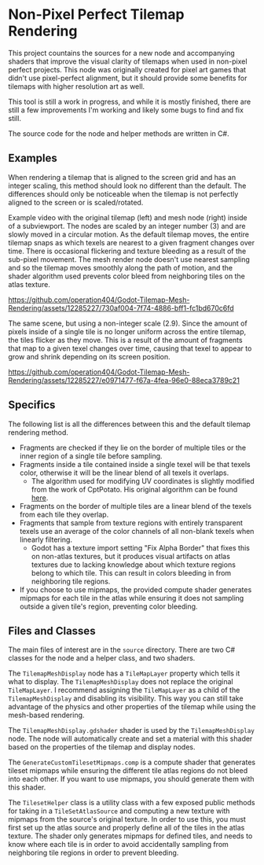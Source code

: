 # Non-Pixel Perfect Tilemap Rendering

This project countains the sources for a new node and accompanying shaders that improve the visual clarity of tilemaps when used in non-pixel perfect projects. This node was originally created for pixel art games that didn't use pixel-perfect alignment, but it should provide some benefits for tilemaps with higher resolution art as well.

This tool is still a work in progress, and while it is mostly finished, there are still a few improvements I'm working and likely some bugs to find and fix still.

The source code for the node and helper methods are written in C#.

## Examples

When rendering a tilemap that is aligned to the screen grid and has an integer scaling, this method should look no different than the default. The differences should only be noticeable when the tilemap is not perfectly aligned to the screen or is scaled/rotated.

Example video with the original tilemap (left) and mesh node (right) inside of a subviewport. The nodes are scaled by an integer number (3) and are slowly moved in a circular motion. As the default tilemap moves, the entire tilemap snaps as which texels are nearest to a given fragment changes over time. There is occasional flickering and texture bleeding as a result of the sub-pixel movement. The mesh render node doesn't use nearest sampling and so the tilemap moves smoothly along the path of motion, and the shader algorithm used prevents color bleed from neighboring tiles on the atlas texture.

https://github.com/operation404/Godot-Tilemap-Mesh-Rendering/assets/12285227/730af004-7f74-4886-bff1-fc1bd670c6fd

The same scene, but using a non-integer scale (2.9). Since the amount of pixels inside of a single tile is no longer uniform across the entire tilemap, the tiles flicker as they move. This is a result of the amount of fragments that map to a given texel changes over time, causing that texel to appear to grow and shrink depending on its screen position.

https://github.com/operation404/Godot-Tilemap-Mesh-Rendering/assets/12285227/e0971477-f67a-4fea-96e0-88eca3789c21

## Specifics

The following list is all the differences between this and the default tilemap rendering method.

- Fragments are checked if they lie on the border of multiple tiles or the inner region of a single tile before sampling.
- Fragments inside a tile contained inside a single texel will be that texels color, otherwise it will be the linear blend of all texels it overlaps.
  - The algorithm used for modifying UV coordinates is slightly modified from the work of CptPotato. His original algorithm can be found [here](https://github.com/CptPotato/GodotThings/tree/master/SmoothPixelFiltering).
- Fragments on the border of multiple tiles are a linear blend of the texels from each tile they overlap.
- Fragments that sample from texture regions with entirely transparent texels use an average of the color channels of all non-blank texels when linearly filtering.
  - Godot has a texture import setting "Fix Alpha Border" that fixes this on non-atlas textures, but it produces visual artifacts on atlas textures due to lacking knowledge about which texture regions belong to which tile. This can result in colors bleeding in from neighboring tile regions.
- If you choose to use mipmaps, the provided compute shader generates mipmaps for each tile in the atlas while ensuring it does not sampling outside a given tile's region, preventing color bleeding.

## Files and Classes

The main files of interest are in the `source` directory. There are two C# classes for the node and a helper class, and two shaders.

The `TilemapMeshDisplay` node has a `TileMapLayer` property which tells it what to display. The `TilemapMeshDisplay` does not replace the original `TileMapLayer`. I recommend assigning the `TileMapLayer` as a child of the `TilemapMeshDisplay` and disabling its visibility. This way you can still take advantage of the physics and other properties of the tilemap while using the mesh-based rendering.

The `TilemapMeshDisplay.gdshader` shader is used by the `TilemapMeshDisplay` node. The node will automatically create and set a material with this shader based on the properties of the tilemap and display nodes.

The `GenerateCustomTilesetMipmaps.comp` is a compute shader that generates tileset mipmaps while ensuring the different tile atlas regions do not bleed into each other. If you want to use mipmaps, you should generate them with this shader.

The `TilesetHelper` class is a utility class with a few exposed public methods for taking in a `TileSetAtlasSource` and computing a new texture with mipmaps from the source's original texture. In order to use this, you must first set up the atlas source and properly define all of the tiles in the atlas texture. The shader only generates mipmaps for defined tiles, and needs to know where each tile is in order to avoid accidentally sampling from neighboring tile regions in order to prevent bleeding.
